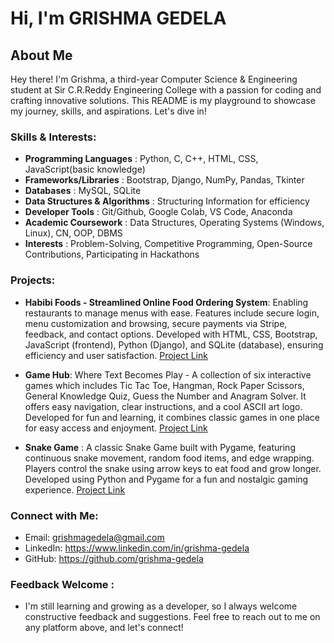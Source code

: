 # Hi, I'm GRISHMA GEDELA

## About Me

Hey there! I'm Grishma, a third-year Computer Science & Engineering student at Sir C.R.Reddy Engineering College with a passion for coding and crafting innovative solutions. This README is my playground to showcase my journey, skills, and aspirations. Let's dive in!

### Skills & Interests:

- **Programming Languages**    : Python, C, C++, HTML, CSS, JavaScript(basic knowledge)
- **Frameworks/Libraries**           : Bootstrap, Django, NumPy, Pandas, Tkinter
- **Databases**                      : MySQL, SQLite
- **Data Structures & Algorithms**   : Structuring Information for efficiency
- **Developer Tools**                : Git/Github, Google Colab, VS Code, Anaconda
- **Academic Coursework**            : Data Structures, Operating Systems (Windows, Linux), CN, OOP, DBMS
- **Interests**                      : Problem-Solving, Competitive Programming, Open-Source Contributions, Participating in Hackathons

### Projects:
- **Habibi Foods - Streamlined Online Food Ordering System**: Enabling restaurants to manage menus with ease.
Features include secure login, menu customization and browsing, secure payments via Stripe, feedback, and contact options. Developed with HTML, CSS, Bootstrap, JavaScript (frontend), Python (Django), and SQLite (database), ensuring efficiency and user satisfaction. [Project Link](https://github.com/grishma-gedela/Online-Food-Ordering---Infosys.git)

- **Game Hub**: Where Text Becomes Play - A collection of six interactive games which includes Tic Tac Toe, Hangman, Rock Paper Scissors, General Knowledge Quiz, Guess the Number and Anagram Solver. It offers easy navigation, clear instructions, and a cool ASCII art logo. Developed for fun and learning, it combines classic games in one place for easy access and enjoyment. [Project Link](https://github.com/GRISHMA-GEDELA/GameHub-Python)

- **Snake Game** : A classic Snake Game built with Pygame, featuring continuous snake movement, random food items, and edge wrapping. Players control the snake using arrow keys to eat food and grow longer. Developed using Python and Pygame for a fun and nostalgic gaming experience. [Project Link](https://github.com/grishma-gedela/Snake-Game.git)

### Connect with Me:

- Email: grishmagedela@gmail.com
- LinkedIn: https://www.linkedin.com/in/grishma-gedela
- GitHub: https://github.com/grishma-gedela

### Feedback Welcome :
- I'm still learning and growing as a developer, so I always welcome constructive feedback and suggestions. Feel free to reach out to me on any platform above, and let's connect!
